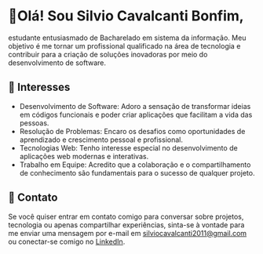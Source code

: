 # 👾Olá! Sou Silvio Cavalcanti Bonfim,

estudante entusiasmado de Bacharelado em sistema da informação. Meu objetivo é me tornar um profissional qualificado na área de tecnologia e contribuir para a criação de soluções inovadoras por meio do desenvolvimento de software.

## 🐧 Interesses

- Desenvolvimento de Software: Adoro a sensação de transformar ideias em códigos funcionais e poder criar aplicações que facilitam a vida das pessoas.
- Resolução de Problemas: Encaro os desafios como oportunidades de aprendizado e crescimento pessoal e profissional.
- Tecnologias Web: Tenho interesse especial no desenvolvimento de aplicações web modernas e interativas.
- Trabalho em Equipe: Acredito que a colaboração e o compartilhamento de conhecimento são fundamentais para o sucesso de qualquer projeto.

## 📨 Contato
Se você quiser entrar em contato comigo para conversar sobre projetos, tecnologia ou apenas compartilhar experiências, sinta-se à vontade para me enviar uma mensagem por e-mail em [silviocavalcanti2011@gmail.com](mailto://silviocavalcanti2011@gmail.com) ou conectar-se comigo no [LinkedIn](https://www.linkedin.com/in/silvio-cavalcanti-bonfim/).